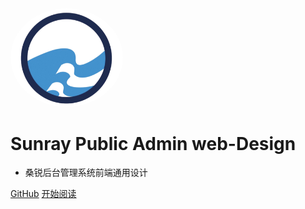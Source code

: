 <img width="180px" style="border-radius: 50%" bor src="./logo.png">

# Sunray Public Admin web-Design

- 桑锐后台管理系统前端通用设计


[GitHub]()
[开始阅读](README.md)